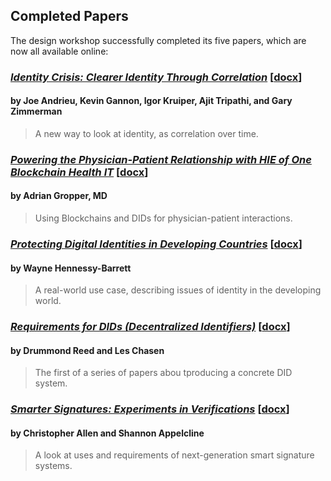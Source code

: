 ## Completed Papers

The design workshop successfully completed its five papers, which are now all available online:

### [*Identity Crisis: Clearer Identity Through Correlation*](identity-crisis.pdf) [[docx](identity-crisis.docx)]
#### by Joe Andrieu, Kevin Gannon, Igor Kruiper, Ajit Tripathi, and Gary Zimmerman

> A new way to look at identity, as correlation over time.

### [*Powering the Physician-Patient Relationship with HIE of One Blockchain Health IT*](physician-patient-relationship.pdf) [[docx](physician-patient-relationship.docx)]
#### by Adrian Gropper, MD

> Using Blockchains and DIDs for physician-patient interactions.

### [*Protecting Digital Identities in Developing Countries*](protecting-digital-identities-in-developing-countries.pdf) [[docx](protecting-digital-identities-in-developing-countries.docx)]
#### by Wayne Hennessy-Barrett

> A real-world use case, describing issues of identity in the developing world.

### [*Requirements for DIDs (Decentralized Identifiers)*](requirements-for-dids.pdf) [[docx](requirements-for-dids.docx)]
#### by Drummond Reed and Les Chasen

> The first of a series of papers abou tproducing a concrete DID system.

### [*Smarter Signatures: Experiments in Verifications*](smarter-signatures.pdf) [[docx](smarter-signatures.docx)]
#### by Christopher Allen and Shannon Appelcline

> A look at uses and requirements of next-generation smart signature systems.
